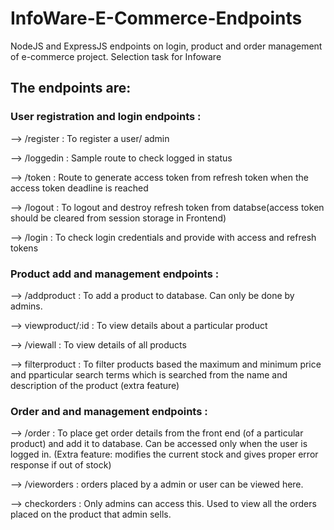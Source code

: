 # InfoWare-E-Commerce-Endpoints
NodeJS and ExpressJS endpoints on login, product and order management of e-commerce project. Selection task for Infoware



## The endpoints are: 

### User registration and login endpoints : 
--> /register : To register a user/ admin


--> /loggedin : Sample route to check logged in status

--> /token : Route to generate access token from refresh token when the access token deadline is reached

--> /logout : To logout and destroy refresh token from databse(access token should be cleared from session storage in Frontend)

--> /login : To check login credentials and provide with access and refresh tokens


### Product add and management endpoints : 

--> /addproduct : To add a product to database. Can only be done by admins.

--> viewproduct/:id : To view details about a particular product 

--> /viewall : To view details of all products

--> filterproduct : To filter products based the maximum and minimum price and pparticular search terms which is searched from the name and  description of the product (extra feature) 


### Order and and management endpoints :

--> /order : To place get order details from the front end (of a particular product)  and  add it to database. Can be accessed only when the user is logged in. (Extra feature: modifies the current stock and gives proper error response if out of stock) 

--> /vieworders : orders placed by a admin or user can be viewed here.

--> checkorders : Only admins can access this. Used to view all the orders placed on the product that admin sells.
